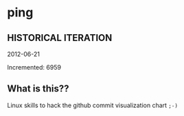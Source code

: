 # ping

## HISTORICAL ITERATION
2012-06-21

Incremented: 6959

## What is this?? 
Linux skills to hack the github commit visualization chart `;-)`
